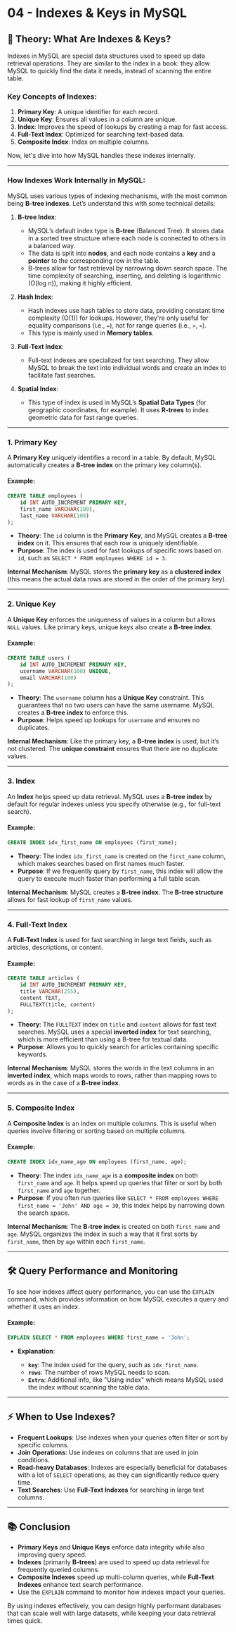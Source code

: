 
# 04 - Indexes & Keys in MySQL 

## 📖 Theory: What Are Indexes & Keys?

Indexes in MySQL are special data structures used to speed up data retrieval operations. They are similar to the index in a book: they allow MySQL to quickly find the data it needs, instead of scanning the entire table.

### Key Concepts of Indexes:

1. **Primary Key**: A unique identifier for each record.
2. **Unique Key**: Ensures all values in a column are unique.
3. **Index**: Improves the speed of lookups by creating a map for fast access.
4. **Full-Text Index**: Optimized for searching text-based data.
5. **Composite Index**: Index on multiple columns.

Now, let's dive into how MySQL handles these indexes internally.

---

### How Indexes Work Internally in MySQL:

MySQL uses various types of indexing mechanisms, with the most common being **B-tree indexes**. Let’s understand this with some technical details:

1. **B-tree Index**:

   * MySQL’s default index type is **B-tree** (Balanced Tree). It stores data in a sorted tree structure where each node is connected to others in a balanced way.
   * The data is split into **nodes**, and each node contains a **key** and a **pointer** to the corresponding row in the table.
   * B-trees allow for fast retrieval by narrowing down search space. The time complexity of searching, inserting, and deleting is logarithmic (O(log n)), making it highly efficient.

2. **Hash Index**:

   * Hash indexes use hash tables to store data, providing constant time complexity (O(1)) for lookups. However, they're only useful for equality comparisons (i.e., `=`), not for range queries (i.e., `>`, `<`).
   * This type is mainly used in **Memory tables**.

3. **Full-Text Index**:

   * Full-text indexes are specialized for text searching. They allow MySQL to break the text into individual words and create an index to facilitate fast searches.

4. **Spatial Index**:

   * This type of index is used in MySQL’s **Spatial Data Types** (for geographic coordinates, for example). It uses **R-trees** to index geometric data for fast range queries.

---

### 1. **Primary Key**

A **Primary Key** uniquely identifies a record in a table. By default, MySQL automatically creates a **B-tree index** on the primary key column(s).

#### Example:

```sql
CREATE TABLE employees (
    id INT AUTO_INCREMENT PRIMARY KEY,
    first_name VARCHAR(100),
    last_name VARCHAR(100)
);
```

* **Theory**: The `id` column is the **Primary Key**, and MySQL creates a **B-tree index** on it. This ensures that each row is uniquely identifiable.
* **Purpose**: The index is used for fast lookups of specific rows based on `id`, such as `SELECT * FROM employees WHERE id = 3`.

**Internal Mechanism**: MySQL stores the **primary key** as a **clustered index** (this means the actual data rows are stored in the order of the primary key).

---

### 2. **Unique Key**

A **Unique Key** enforces the uniqueness of values in a column but allows `NULL` values. Like primary keys, unique keys also create a **B-tree index**.

#### Example:

```sql
CREATE TABLE users (
    id INT AUTO_INCREMENT PRIMARY KEY,
    username VARCHAR(100) UNIQUE,
    email VARCHAR(100)
);
```

* **Theory**: The `username` column has a **Unique Key** constraint. This guarantees that no two users can have the same username. MySQL creates a **B-tree index** to enforce this.
* **Purpose**: Helps speed up lookups for `username` and ensures no duplicates.

**Internal Mechanism**: Like the primary key, a **B-tree index** is used, but it’s not clustered. The **unique constraint** ensures that there are no duplicate values.

---

### 3. **Index**

An **Index** helps speed up data retrieval. MySQL uses a **B-tree index** by default for regular indexes unless you specify otherwise (e.g., for full-text search).

#### Example:

```sql
CREATE INDEX idx_first_name ON employees (first_name);
```

* **Theory**: The index `idx_first_name` is created on the `first_name` column, which makes searches based on first names much faster.
* **Purpose**: If we frequently query by `first_name`, this index will allow the query to execute much faster than performing a full table scan.

**Internal Mechanism**: MySQL creates a **B-tree index**. The **B-tree structure** allows for fast lookup of `first_name` values.

---

### 4. **Full-Text Index**

A **Full-Text Index** is used for fast searching in large text fields, such as articles, descriptions, or content.

#### Example:

```sql
CREATE TABLE articles (
    id INT AUTO_INCREMENT PRIMARY KEY,
    title VARCHAR(255),
    content TEXT,
    FULLTEXT(title, content)
);
```

* **Theory**: The `FULLTEXT` index on `title` and `content` allows for fast text searches. MySQL uses a special **inverted index** for text searching, which is more efficient than using a B-tree for textual data.
* **Purpose**: Allows you to quickly search for articles containing specific keywords.

**Internal Mechanism**: MySQL stores the words in the text columns in an **inverted index**, which maps words to rows, rather than mapping rows to words as in the case of a **B-tree index**.

---

### 5. **Composite Index**

A **Composite Index** is an index on multiple columns. This is useful when queries involve filtering or sorting based on multiple columns.

#### Example:

```sql
CREATE INDEX idx_name_age ON employees (first_name, age);
```

* **Theory**: The index `idx_name_age` is a **composite index** on both `first_name` and `age`. It helps speed up queries that filter or sort by both `first_name` and `age` together.
* **Purpose**: If you often run queries like `SELECT * FROM employees WHERE first_name = 'John' AND age = 30`, this index helps by narrowing down the search space.

**Internal Mechanism**: The **B-tree index** is created on both `first_name` and `age`. MySQL organizes the index in such a way that it first sorts by `first_name`, then by `age` within each `first_name`.

---

## 🛠 Query Performance and Monitoring

To see how indexes affect query performance, you can use the `EXPLAIN` command, which provides information on how MySQL executes a query and whether it uses an index.

#### Example:

```sql
EXPLAIN SELECT * FROM employees WHERE first_name = 'John';
```

* **Explanation**:

  * **`key`**: The index used for the query, such as `idx_first_name`.
  * **`rows`**: The number of rows MySQL needs to scan.
  * **`Extra`**: Additional info, like "Using index" which means MySQL used the index without scanning the table data.

---

## ⚡ When to Use Indexes?

* **Frequent Lookups**: Use indexes when your queries often filter or sort by specific columns.
* **Join Operations**: Use indexes on columns that are used in join conditions.
* **Read-heavy Databases**: Indexes are especially beneficial for databases with a lot of `SELECT` operations, as they can significantly reduce query time.
* **Text Searches**: Use **Full-Text Indexes** for searching in large text columns.

---

## 📚 Conclusion

* **Primary Keys** and **Unique Keys** enforce data integrity while also improving query speed.
* **Indexes** (primarily **B-trees**) are used to speed up data retrieval for frequently queried columns.
* **Composite Indexes** speed up multi-column queries, while **Full-Text Indexes** enhance text search performance.
* Use the `EXPLAIN` command to monitor how indexes impact your queries.

By using indexes effectively, you can design highly performant databases that can scale well with large datasets, while keeping your data retrieval times quick.
